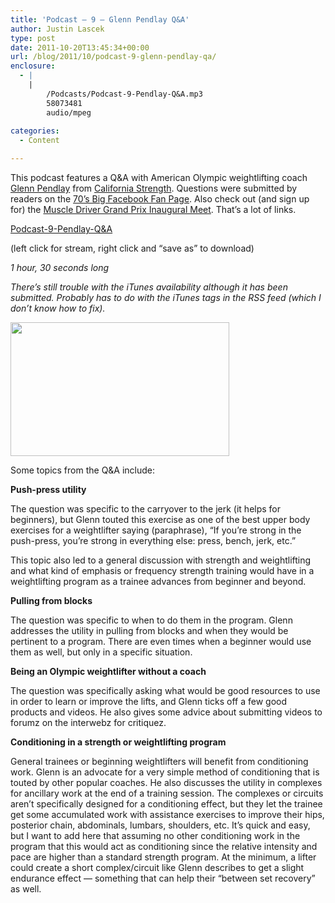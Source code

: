 ```yaml
---
title: 'Podcast – 9 – Glenn Pendlay Q&A'
author: Justin Lascek
type: post
date: 2011-10-20T13:45:34+00:00
url: /blog/2011/10/podcast-9-glenn-pendlay-qa/
enclosure:
  - |
    |
        /Podcasts/Podcast-9-Pendlay-Q&A.mp3
        58073481
        audio/mpeg
        
categories:
  - Content

---
```

This podcast features a Q&A with American Olympic weightlifting coach <a href="http://glennpendlay.wordpress.com/" target="_blank">Glenn Pendlay</a> from <a href="http://californiastrength.com/" target="_blank">California Strength</a>. Questions were submitted by readers on the <a href="http://www.facebook.com/70sBig" target="_blank">70&#8217;s Big Facebook Fan Page</a>. Also check out (and sign up for) the <a href="http://www.muscledriverusa.com/MDUSA-2011-Inaugural-Grand-Prix-Meet-Registration--11511_p_2361.html" target="_blank">Muscle Driver Grand Prix Inaugural Meet</a>. That&#8217;s a lot of links.
  

  


[Podcast-9-Pendlay-Q&A][1]
  
(left click for stream, right click and &#8220;save as&#8221; to download)
  
_1 hour, 30 seconds long_ 
  

  
_There&#8217;s still trouble with the iTunes availability although it has been submitted. Probably has to do with the iTunes tags in the RSS feed (which I don&#8217;t know how to fix)._ 

[<img data-attachment-id="5621" data-permalink="/blog/2011/10/podcast-9-glenn-pendlay-qa/grandprix-revised-2/" data-orig-file="/2011/10/grandprix-revised1.jpg" data-orig-size="350,214" data-comments-opened="1" data-image-meta="{&quot;aperture&quot;:&quot;0&quot;,&quot;credit&quot;:&quot;&quot;,&quot;camera&quot;:&quot;&quot;,&quot;caption&quot;:&quot;&quot;,&quot;created_timestamp&quot;:&quot;0&quot;,&quot;copyright&quot;:&quot;&quot;,&quot;focal_length&quot;:&quot;0&quot;,&quot;iso&quot;:&quot;0&quot;,&quot;shutter_speed&quot;:&quot;0&quot;,&quot;title&quot;:&quot;&quot;}" data-image-title="grandprix-revised" data-image-description="" data-medium-file="/2011/10/grandprix-revised1.jpg" data-large-file="/2011/10/grandprix-revised1.jpg" src="/2011/10/grandprix-revised1.jpg" alt="" title="grandprix-revised" width="350" height="214" class="aligncenter size-full wp-image-5621" />][2]
  

  
Some topics from the Q&A include:
  

  
**Push-press utility**
  
The question was specific to the carryover to the jerk (it helps for beginners), but Glenn touted this exercise as one of the best upper body exercises for a weightlifter saying (paraphrase), &#8220;If you&#8217;re strong in the push-press, you&#8217;re strong in everything else: press, bench, jerk, etc.&#8221;
  

  
This topic also led to a general discussion with strength and weightlifting and what kind of emphasis or frequency strength training would have in a weightlifting program as a trainee advances from beginner and beyond.
  

  
**Pulling from blocks**
  
The question was specific to when to do them in the program. Glenn addresses the utility in pulling from blocks and when they would be pertinent to a program. There are even times when a beginner would use them as well, but only in a specific situation.
  

  
**Being an Olympic weightlifter without a coach**
  
The question was specifically asking what would be good resources to use in order to learn or improve the lifts, and Glenn ticks off a few good products and videos. He also gives some advice about submitting videos to forumz on the interwebz for critiquez.
  

  
**Conditioning in a strength or weightlifting program**
  
General trainees or beginning weightlifters will benefit from conditioning work. Glenn is an advocate for a very simple method of conditioning that is touted by other popular coaches. He also discusses the utility in complexes for ancillary work at the end of a training session. The complexes or circuits aren&#8217;t specifically designed for a conditioning effect, but they let the trainee get some accumulated work with assistance exercises to improve their hips, posterior chain, abdominals, lumbars, shoulders, etc. It&#8217;s quick and easy, but I want to add here that assuming no other conditioning work in the program that this would act as conditioning since the relative intensity and pace are higher than a standard strength program. At the minimum, a lifter could create a short complex/circuit like Glenn describes to get a slight endurance effect &#8212; something that can help their &#8220;between set recovery&#8221; as well.

 [1]: /Podcasts/Podcast-9-Pendlay-Q&A.mp3
 [2]: http://www.muscledriverusa.com/MDUSA-2011-Inaugural-Grand-Prix-Meet-Registration--11511_p_2361.html
